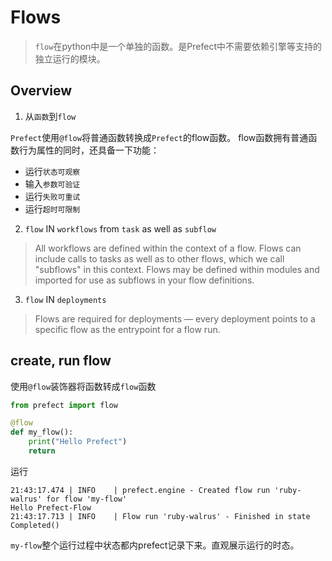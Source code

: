 # Flows

> `flow`在python中是一个单独的函数。是Prefect中不需要依赖引擎等支持的独立运行的模块。

## Overview

1. 从`函数`到`flow`

`Prefect`使用`@flow`将普通函数转换成`Prefect`的flow函数。
flow函数拥有普通函数行为属性的同时，还具备一下功能：

- 运行`状态可观察`
- 输入`参数可验证`
- 运行`失败可重试`
- 运行`超时可限制`

2. `flow` IN `workflows` from `task` as well as `subflow`

> All workflows are defined within the context of a flow. 
> Flows can include calls to tasks as well as to other flows, which we call "subflows" in this context.
> Flows may be defined within modules and imported for use as subflows in your flow definitions.

3. `flow` IN `deployments`

> Flows are required for deployments — every deployment points to a specific flow as the entrypoint for a flow run.

## create, run flow

使用`@flow`装饰器将函数转成`flow`函数

```python
from prefect import flow

@flow
def my_flow():
    print("Hello Prefect")
    return 
```

运行

```shell
21:43:17.474 | INFO    | prefect.engine - Created flow run 'ruby-walrus' for flow 'my-flow'
Hello Prefect-Flow
21:43:17.713 | INFO    | Flow run 'ruby-walrus' - Finished in state Completed()
```

`my-flow`整个运行过程中状态都内prefect记录下来。直观展示运行的时态。

